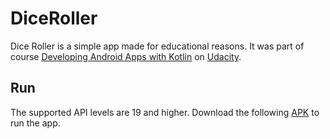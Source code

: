 # DiceRoller

Dice Roller is a simple app made for educational reasons. 
It was part of course [Developing Android Apps with Kotlin](https://www.udacity.com/course/developing-android-apps-with-kotlin--ud9012) on [Udacity](https://www.udacity.com/).

## Run

The supported API levels are 19 and higher. 
Download the following [APK](https://github.com/Nour0700/DiceRoller/raw/public/DiceRoller.apk) to run the app.
